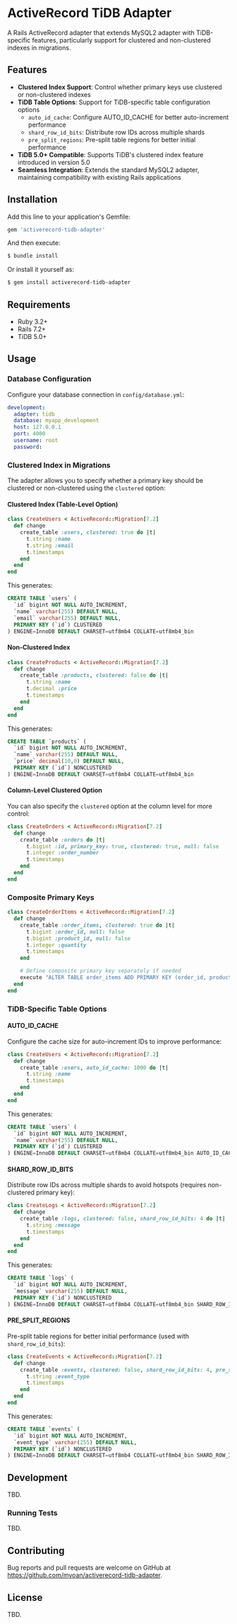 # ActiveRecord TiDB Adapter

A Rails ActiveRecord adapter that extends MySQL2 adapter with TiDB-specific features, particularly support for clustered and non-clustered indexes in migrations.

## Features

- **Clustered Index Support**: Control whether primary keys use clustered or non-clustered indexes
- **TiDB Table Options**: Support for TiDB-specific table configuration options
  - `auto_id_cache`: Configure AUTO_ID_CACHE for better auto-increment performance
  - `shard_row_id_bits`: Distribute row IDs across multiple shards
  - `pre_split_regions`: Pre-split table regions for better initial performance
- **TiDB 5.0+ Compatible**: Supports TiDB's clustered index feature introduced in version 5.0
- **Seamless Integration**: Extends the standard MySQL2 adapter, maintaining compatibility with existing Rails applications

## Installation

Add this line to your application's Gemfile:

```ruby
gem 'activerecord-tidb-adapter'
```

And then execute:

```bash
$ bundle install
```

Or install it yourself as:

```bash
$ gem install activerecord-tidb-adapter
```

## Requirements

- Ruby 3.2+
- Rails 7.2+
- TiDB 5.0+

## Usage

### Database Configuration

Configure your database connection in `config/database.yml`:

```yaml
development:
  adapter: tidb
  database: myapp_development
  host: 127.0.0.1
  port: 4000
  username: root
  password:
```

### Clustered Index in Migrations

The adapter allows you to specify whether a primary key should be clustered or non-clustered using the `clustered` option:

#### Clustered Index (Table-Level Option)

```ruby
class CreateUsers < ActiveRecord::Migration[7.2]
  def change
    create_table :users, clustered: true do |t|
      t.string :name
      t.string :email
      t.timestamps
    end
  end
end
```

This generates:

```sql
CREATE TABLE `users` (
  `id` bigint NOT NULL AUTO_INCREMENT,
  `name` varchar(255) DEFAULT NULL,
  `email` varchar(255) DEFAULT NULL,
  PRIMARY KEY (`id`) CLUSTERED
) ENGINE=InnoDB DEFAULT CHARSET=utf8mb4 COLLATE=utf8mb4_bin
```

#### Non-Clustered Index

```ruby
class CreateProducts < ActiveRecord::Migration[7.2]
  def change
    create_table :products, clustered: false do |t|
      t.string :name
      t.decimal :price
      t.timestamps
    end
  end
end
```

This generates:

```sql
CREATE TABLE `products` (
  `id` bigint NOT NULL AUTO_INCREMENT,
  `name` varchar(255) DEFAULT NULL,
  `price` decimal(10,0) DEFAULT NULL,
  PRIMARY KEY (`id`) NONCLUSTERED
) ENGINE=InnoDB DEFAULT CHARSET=utf8mb4 COLLATE=utf8mb4_bin
```

#### Column-Level Clustered Option

You can also specify the `clustered` option at the column level for more control:

```ruby
class CreateOrders < ActiveRecord::Migration[7.2]
  def change
    create_table :orders do |t|
      t.bigint :id, primary_key: true, clustered: true, null: false
      t.integer :order_number
      t.timestamps
    end
  end
end
```

### Composite Primary Keys

```ruby
class CreateOrderItems < ActiveRecord::Migration[7.2]
  def change
    create_table :order_items, clustered: true do |t|
      t.bigint :order_id, null: false
      t.bigint :product_id, null: false
      t.integer :quantity
      t.timestamps
    end

    # Define composite primary key separately if needed
    execute "ALTER TABLE order_items ADD PRIMARY KEY (order_id, product_id) CLUSTERED"
  end
end
```

### TiDB-Specific Table Options

#### AUTO_ID_CACHE

Configure the cache size for auto-increment IDs to improve performance:

```ruby
class CreateUsers < ActiveRecord::Migration[7.2]
  def change
    create_table :users, auto_id_cache: 1000 do |t|
      t.string :name
      t.timestamps
    end
  end
end
```

This generates:

```sql
CREATE TABLE `users` (
  `id` bigint NOT NULL AUTO_INCREMENT,
  `name` varchar(255) DEFAULT NULL,
  PRIMARY KEY (`id`) CLUSTERED
) ENGINE=InnoDB DEFAULT CHARSET=utf8mb4 COLLATE=utf8mb4_bin AUTO_ID_CACHE=1000
```

#### SHARD_ROW_ID_BITS

Distribute row IDs across multiple shards to avoid hotspots (requires non-clustered primary key):

```ruby
class CreateLogs < ActiveRecord::Migration[7.2]
  def change
    create_table :logs, clustered: false, shard_row_id_bits: 4 do |t|
      t.string :message
      t.timestamps
    end
  end
end
```

This generates:

```sql
CREATE TABLE `logs` (
  `id` bigint NOT NULL AUTO_INCREMENT,
  `message` varchar(255) DEFAULT NULL,
  PRIMARY KEY (`id`) NONCLUSTERED
) ENGINE=InnoDB DEFAULT CHARSET=utf8mb4 COLLATE=utf8mb4_bin SHARD_ROW_ID_BITS=4
```

#### PRE_SPLIT_REGIONS

Pre-split table regions for better initial performance (used with `shard_row_id_bits`):

```ruby
class CreateEvents < ActiveRecord::Migration[7.2]
  def change
    create_table :events, clustered: false, shard_row_id_bits: 4, pre_split_regions: 2 do |t|
      t.string :event_type
      t.timestamps
    end
  end
end
```

This generates:

```sql
CREATE TABLE `events` (
  `id` bigint NOT NULL AUTO_INCREMENT,
  `event_type` varchar(255) DEFAULT NULL,
  PRIMARY KEY (`id`) NONCLUSTERED
) ENGINE=InnoDB DEFAULT CHARSET=utf8mb4 COLLATE=utf8mb4_bin SHARD_ROW_ID_BITS=4 PRE_SPLIT_REGIONS=2
```

## Development

TBD.

### Running Tests

TBD.

## Contributing

Bug reports and pull requests are welcome on GitHub at https://github.com/myoan/activerecord-tidb-adapter.

## License

TBD.
